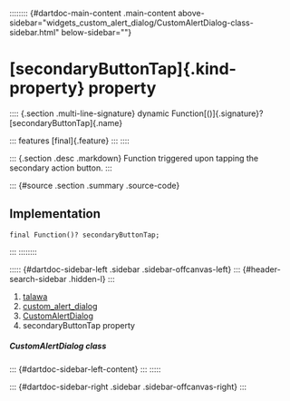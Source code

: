 :::::::: {#dartdoc-main-content .main-content above-sidebar="widgets_custom_alert_dialog/CustomAlertDialog-class-sidebar.html" below-sidebar=""}
<div>

# [secondaryButtonTap]{.kind-property} property

</div>

:::: {.section .multi-line-signature}
dynamic Function[()]{.signature}? [secondaryButtonTap]{.name}

::: features
[final]{.feature}
:::
::::

::: {.section .desc .markdown}
Function triggered upon tapping the secondary action button.
:::

::: {#source .section .summary .source-code}
## Implementation

``` language-dart
final Function()? secondaryButtonTap;
```
:::
::::::::

::::: {#dartdoc-sidebar-left .sidebar .sidebar-offcanvas-left}
::: {#header-search-sidebar .hidden-l}
:::

1.  [talawa](../../index.html)
2.  [custom_alert_dialog](../../widgets_custom_alert_dialog/)
3.  [CustomAlertDialog](../../widgets_custom_alert_dialog/CustomAlertDialog-class.html)
4.  secondaryButtonTap property

##### CustomAlertDialog class

::: {#dartdoc-sidebar-left-content}
:::
:::::

::: {#dartdoc-sidebar-right .sidebar .sidebar-offcanvas-right}
:::
